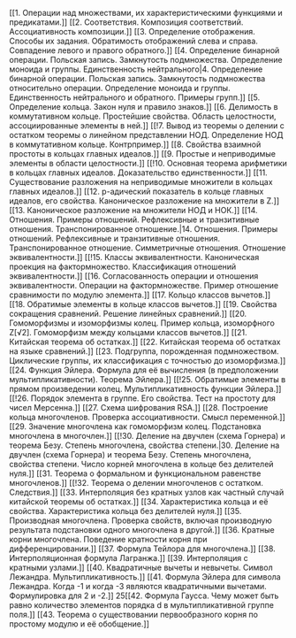 [[1. Операции над множествами, их характеристическими функциями и предикатами.]]
[[2. Соответствия. Композиция соответствий. Ассоциативность композиции.]]
[[3. Определение отображения. Способы их задания. Обратимость отображений слева и справа. Совпадение левого и правого обратного.]]
[[4. Определение бинарной операции. Польская запись. Замкнутость подмножества. Определение моноида и группы. Единственность нейтрального|4. Определение бинарной операции. Польская запись. Замкнутость подмножества относительно операции. Определение моноида и группы. Единственность нейтрального и обратного. Примеры групп.]]
[[5. Определение кольца. Закон нуля и правило знаков.]]
[[6. Делимость в коммутативном кольце. Простейшие свойства. Область целостности, ассоциированные элементы в ней.]]
[[!7. Вывод из теоремы о делении с остатком теоремы о линейном представлении НОД. Определение НОД в коммутативном кольце. Контрпример.]]
[[8. Свойства взаимной простоты в кольцах главных идеалов.]]
[[9. Простые и неприводимые элементы в области целостности.]]
[[!10. Основная теорема арифметики в кольцах главных идеалов. Доказательство единственности.]]
[[11. Существование разложения на неприводимые множители в кольцах главных идеалов.]]
[[12. p-адический показатель в кольце главных идеалов, его свойства. Каноническое разложение на множители в Z.]]
[[13. Каноническое разложение на множители НОД и НОК.]]
[[14. Отношения. Примеры отношений. Рефлексивные и транзитивные отношения. Транспонированное отношение.|14. Отношения. Примеры отношений. Рефлексивные и транзитивные отношения. Транспонированное отношение. Симметричные отношения. Отношение эквивалентности.]]
[[!15. Классы эквивалентности. Каноническая проекция на фактормножество. Классификация отношений эквивалентности.]]
[[16. Согласованность операции и отношения эквивалентности. Операции на фактормножестве. Пример отношение сравнимости по модулю элемента.]]
[[17. Кольцо классов вычетов.]]
[[18. Обратимые элементы в кольце классов вычетов.]]
[[19. Свойства сокращения сравнений. Решение линейных сравнений.]]
[[20. Гомоморфизмы и изоморфизмы колец. Пример кольца, изоморфного Z[√2]. Гомоморфизм между кольцами классов вычетов.]]
[[21. Китайская теорема об остатках.]]
[[22. Китайская теорема об остатках на языке сравнений.]]
[[23. Подгруппа, порожденная подмножеством. Циклические группы, их классификация с точностью до изоморфизма.]]
[[24. Функция Эйлера. Формула для её вычисления (в предположении мультипликативности). Теорема Эйлера.]]
[[!25. Обратимые элементы в прямом произведении колец. Мультипликативность функции Эйлера.]]
[[!26. Порядок элемента в группе. Его свойства. Тест на простоту для чисел Мерсенна.]]
[[27. Схема шифрования RSA.]]
[[28. Построение кольца многочленов. Проверка ассоциативности. Смысл переменной.]]
[[29. Значение многочлена как гомоморфизм колец. Подстановка многочлена в многочлен.]]
[[!30. Деление на двучлен (схема Горнера) и теорема Безу. Степень многочлена, свойства степени.|30. Деление на двучлен (схема Горнера) и теорема Безу. Степень многочлена, свойства степени. Число корней многочлена в кольце без делителей нуля.]]
[[31. Теорема о формальном и функциональном равенстве многочленов.]]
[[!32. Теорема о делении многочленов с остатком. Следствия.]]
[[33. Интерполяция без кратных узлов как частный случай китайской теоремы об остатках.]]
[[34. Характеристика кольца и её свойства. Характеристика кольца без делителей нуля.]]
[[35. Производная многочлена. Проверка свойств, включая производную результата подстановки одного многочлена в другой.]]
[[36. Кратные корни многочлена. Поведение кратности корня при дифференцировании.]]
[[37. Формула Тейлора для многочлена.]]
[[38. Интерполяционная формула Лагранжа.]]
[[39. Интерполяция с кратными узлами.]]
[[40. Квадратичные вычеты и невычеты. Символ Лежандра. Мультипликативность.]]
[[41. Формула Эйлера для символа Лежандра. Когда -1 и когда -3 являются квадратичными вычетами. Формулировка для 2 и -2.]]
25[[42. Формула Гаусса. Чему может быть равно количество элементов порядка d в мультипликативной группе поля.]]
[[43. Теорема о существовании первообразного корня по простому модулю и её обобщение.]]
